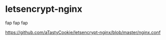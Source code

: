 # letsencrypt-nginx
fap fap fap

https://github.com/aTastyCookie/letsencrypt-nginx/blob/master/nginx.conf
